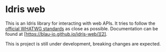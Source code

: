 # Idris web

This is an Idris library for interacting with web APIs. It tries to follow the
[official WHATWG standards][1] as close as possible. Documentation can be found
at [https://blau-io.github.io/idris-web/][2].

This is project is still under development, breaking changes are expected.

[1]: https://spec.whatwg.org/
[2]: https://blau-io.github.io/idris-web/index.html
